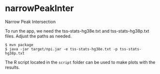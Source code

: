 # narrowPeakInter
Narrow Peak Intersection 

To run the app, we need the tss-stats-hg38e.txt and tss-stats-hg38p.txt
files. Adjust the paths as needed.
```aidl
$ mvn package
$ java -jar target/npi.jar -e tss-stats-hg38e.txt -p tss-stats-hg38p.txt
```

The R script located in the ``script`` folder can be used
to make plots with the results.